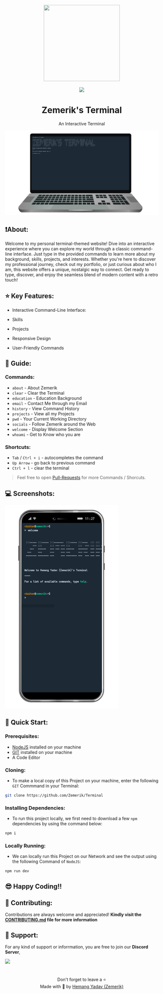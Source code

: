<p align = "center">

<img src = "public/terminal.jpg" style = "height:250px;width:250px">

<br>

<br>

<img src = "https://skillicons.dev/icons?i=typescript,html,react,nodejs,vscode,vercel,vite,github&perline=25">

</p>

<h1 align = "center">
  Zemerik's Terminal
</h1>

<p align = "center">
    An Interactive Terminal
</p>

<p align = "center">
  <img src = "public/screenshot_laptop.png" alt = "Laptop Screenshot" />
</p>

## ❗About:

Welcome to my personal terminal-themed website! Dive into an interactive experience where you can explore my world through a classic command-line interface. Just type in the provided commands to learn more about my background, skills, projects, and interests. Whether you're here to discover my professional journey, check out my portfolio, or just curious about who I am, this website offers a unique, nostalgic way to connect. Get ready to type, discover, and enjoy the seamless blend of modern content with a retro touch!

## ⭐ Key Features:

- Interactive Command-Line Interface:

- Skills

- Projects

- Responsive Design

- User-Friendly Commands

## 📱 Guide:

### Commands:

- `about` - About Zemerik
- `clear` - Clear the Terminal
- `education` - Education Background
- `email` - Contact Me through my Email
- `history` - View Command History
- `projects` - View all my Projects
- `pwd` - Your Current Working Directory
- `socials` - Follow Zemerik around the Web
- `welcome` - Display Welcome Section
- `whoami` - Get to Know who you are

### Shortcuts:

- `Tab` / `Ctrl + i` - autocompletes the command
- `Up Arrow` - go back to previous command
- `Ctrl + l` - clear the terminal

> Feel free to open [Pull-Requests](https://github.com/Zemerik/Terminal/pulls) for more Commands / Shorcuts. 

## 💻 Screenshots:

![Phone Screenshot](public/screenshot_phone.png)

## 🚀 Quick Start:

### Prerequisites:

- [NodeJS](https://nodejs.org) installed on your machine
- [GIT](https://git-scm.com) installed on your machine
- A Code Editor

### Cloning:

- To make a local copy of this Project on your machine, enter the following `GIT` Commmand in your Terminal:

```bash
git clone https://github.com/Zemerik/Terminal
```

### Installing Dependencies:

- To run this project locally, we first need to download a few `npm` dependencies by using the command below:

```bash
npm i
```

### Locally Running:

- We can locally run this Project on our Network and see the output using the following Command of `NodeJS`:

```bash
npm run dev
```

## 😎 Happy Coding!!

## 🤝 Contributing:

Contributions are always welcome and appreciated! **Kindly visit the [CONTRIBUTING.md](https://github.com/Zemerik/Terminal/blob/main/CONTRIBUTING.md) file for more information**


## 💁 Support:

For any kind of support or inforrmation, you are free to join our **Discord Server**,

<a href = "https://discord.gg/UF9KsmuGbr">
  <img src = "https://invidget.switchblade.xyz/UF9KsmuGbr">
</a>

#

<p align = "center">
  Don't forget to leave a ⭐
  <br>
  Made with 💖 by <a href = "https://github.com/Zemerik">Hemang Yadav (Zemerik)</a>
</p>
